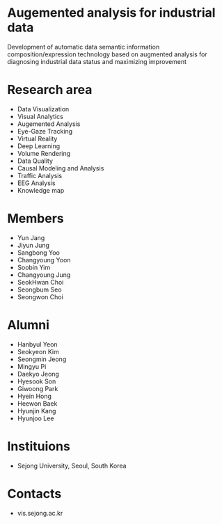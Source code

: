 # Augemented analysis for industrial data
Development of automatic data semantic information composition/expression technology based on augmented analysis for diagnosing industrial data status and maximizing improvement

# Research area
- Data Visualization
- Visual Analytics
- Augemented Analysis
- Eye-Gaze Tracking
- Virtual Reality
- Deep Learning
- Volume Rendering
- Data Quality
- Causal Modeling and Analysis
- Traffic Analysis
- EEG Analysis
- Knowledge map

# Members
- Yun Jang
- Jiyun Jung
- Sangbong Yoo
- Changyoung Yoon
- Soobin Yim
- Changyoung Jung
- SeokHwan Choi
- Seongbum Seo
- Seongwon Choi

# Alumni
- Hanbyul Yeon
- Seokyeon Kim
- Seongmin Jeong
- Mingyu Pi
- Daekyo Jeong
- Hyesook Son
- Giwoong Park
- Hyein Hong
- Heewon Baek
- Hyunjin Kang
- Hyunjoo Lee
  
# Instituions
- Sejong University, Seoul, South Korea

# Contacts
- vis.sejong.ac.kr
